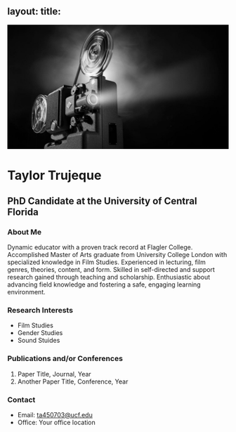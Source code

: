 layout: 
title: 
---

![Featured Image](/assets/featured-image.jpg)

# Taylor Trujeque
## PhD Candidate at the University of Central Florida 

### About Me
Dynamic educator with a proven track record at Flagler College.
Accomplished Master of Arts graduate from University College London
with specialized knowledge in Film Studies. Experienced in lecturing, film
genres, theories, content, and form. Skilled in self-directed and support
research gained through teaching and scholarship. Enthusiastic about
advancing field knowledge and fostering a safe, engaging learning
environment.


### Research Interests
- Film Studies 
- Gender Studies
- Sound Stuides 

### Publications and/or Conferences

1. Paper Title, Journal, Year
2. Another Paper Title, Conference, Year

### Contact

- Email: ta450703@ucf.edu
- Office: Your office location

